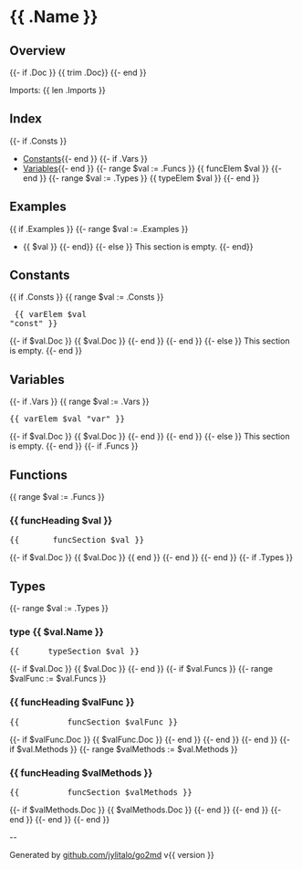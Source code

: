 # {{ .Name }}

## Overview
{{- if .Doc }}
{{ trim .Doc}} {{- end }}

Imports: {{ len .Imports }}

## Index
{{- if .Consts }}
- [Constants](#constants){{- end }}
{{- if .Vars }}
- [Variables](variables){{- end }}
{{- range $val := .Funcs }}
{{ funcElem $val }}
{{- end }}
{{- range $val := .Types }}
{{ typeElem $val }}
{{- end }}

## Examples
{{ if .Examples }}
{{-   range $val := .Examples }}
- {{ $val }}
{{-   end}}
{{- else }}
This section is empty.
{{- end}}

## Constants
{{  if .Consts }}
{{    range $val := .Consts }}<pre>
{{ varElem $val "const" }}
</pre>
{{-     if $val.Doc }}
{{ $val.Doc }}
{{-     end }}
{{-   end }}
{{- else }}
This section is empty.
{{- end }}

## Variables
{{- if .Vars }}
{{    range $val := .Vars }}
<pre>
{{ varElem $val "var" }}
</pre>
{{-     if $val.Doc }}
{{ $val.Doc }}
{{-     end }}
{{-   end }}
{{- else }}
This section is empty.
{{- end }}
{{- if .Funcs }}

## Functions
{{    range $val := .Funcs }}
### {{ funcHeading $val }}

<pre>
{{       funcSection $val }}
</pre>
{{-     if $val.Doc }}
{{ $val.Doc }}
{{      end }}
{{-   end }}
{{- end }}
{{- if .Types }}
## Types
{{-   range $val := .Types }}
### type {{ $val.Name }}

<pre>
{{      typeSection $val }}
</pre>
{{-     if $val.Doc }}
{{ $val.Doc }}
{{-     end }}
{{-     if $val.Funcs }}
{{-       range $valFunc := $val.Funcs }}
### {{ funcHeading $valFunc }}
<pre>
{{          funcSection $valFunc }}
</pre>
{{-         if $valFunc.Doc }}
{{ $valFunc.Doc }}
{{-         end }}
{{-       end }}
{{-     end }}
{{-     if $val.Methods }}
{{-       range $valMethods := $val.Methods }}
### {{ funcHeading $valMethods }}
<pre>
{{          funcSection $valMethods }}
</pre>
{{-         if $valMethods.Doc }}
{{ $valMethods.Doc }}
{{-         end }}
{{-       end }}
{{-     end }}
{{-   end }}
{{- end }}

--

Generated by [github.com/jylitalo/go2md](https://github.com/jylitalo/go2cmd/) v{{ version }}
